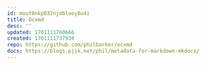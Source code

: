 ```yaml
---
id: mouf0nkp032njmblooy8u4i
title: Ocxmd
desc: ''
updated: 1701111760666
created: 1701111737934
repo: https://github.com/philbarker/ocxmd
docs: https://blogs.pjjk.net/phil/metadata-for-markdown-mkdocs/
---
```


